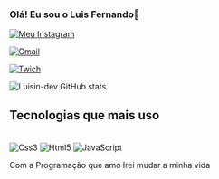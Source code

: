
### Olá! Eu sou o Luis Fernando👋

  [![Meu Instagram](https://img.shields.io/badge/Instagram-E4405F?style=for-the-badge&logo=instagram&logoColor=white
)](https://www.instagram.com/l7z.thz/) 

[![Gmail](https://img.shields.io/badge/Gmail-D14836?style=for-the-badge&logo=gmail&logoColor=white
)](mailto:luisinx333@gmail.com) 

[![Twich](https://img.shields.io/badge/Twitch-9146FF?style=for-the-badge&logo=twitch&logoColor=white
)](https://www.twitch.tv/lostnotap) 

![Luisin-dev GitHub stats](https://github-readme-stats.vercel.app/api?username=Luisin-dev&show_icons=true&theme=tokyonight)
## Tecnologias que mais uso 

<div style="display: inline_block"><br/>
<img align="center"alt="Css3" src="https://img.shields.io/badge/CSS3-1572B6?style=for-the-badge&logo=css3&logoColor=white"   />
<img align="center"alt="Html5" src="https://img.shields.io/badge/HTML5-E34F26?style=for-the-badge&logo=html5&logoColor=white" />
<img align="center"alt="JavaScript" src="https://img.shields.io/badge/JavaScript-F7DF1E?style=for-the-badge&logo=javascript&logoColor=black" />
</div<br/>

Com a Programação que amo Irei mudar a minha vida
